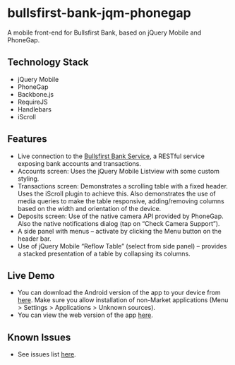 # bullsfirst-bank-jqm-phonegap

A mobile front-end for Bullsfirst Bank, based on jQuery Mobile and PhoneGap.

## Technology Stack
* jQuery Mobile
*	PhoneGap
*	Backbone.js
*	RequireJS
*	Handlebars
*	iScroll

## Features
*	Live connection to the [Bullsfirst Bank Service](https://github.com/archfirst/bullsfirst-bank-service), a RESTful service exposing bank accounts and transactions.
*	Accounts screen: Uses the jQuery Mobile Listview with some custom styling.
*	Transactions screen: Demonstrates a scrolling table with a fixed header. Uses the iScroll plugin to achieve this. Also demonstrates the use of media queries to make the table responsive, adding/removing columns based on the width and orientation of the device.
*	Deposits screen: Use of the native camera API provided by PhoneGap. Also the native notifications dialog (tap on “Check Camera Support”).
*	A side panel with menus – activate by clicking the Menu button on the header bar.
*	Use of jQuery Mobile “Reflow Table” (select from side panel) – provides a stacked presentation of a table by collapsing its columns. 

## Live Demo
*	You can download the Android version of the app to your device from [here](http://archfirst.org/sites/default/files/sources/BfBank.apk). Make sure you allow installation of non-Market applications (Menu > Settings > Applications > Unknown sources).
*	You can view the web version of the app [here](http://archfirst.org/bullsfirst-bank/).

## Known Issues
*	See issues list [here](https://github.com/archfirst/bullsfirst-bank-jqm-phonegap/issues).

